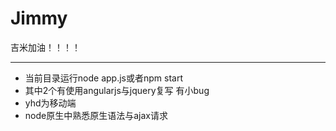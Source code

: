 # Jimmy
吉米加油！！！！

---

- 当前目录运行node app.js或者npm start
- 其中2个有使用angularjs与jquery复写 有小bug
- yhd为移动端
- node原生中熟悉原生语法与ajax请求